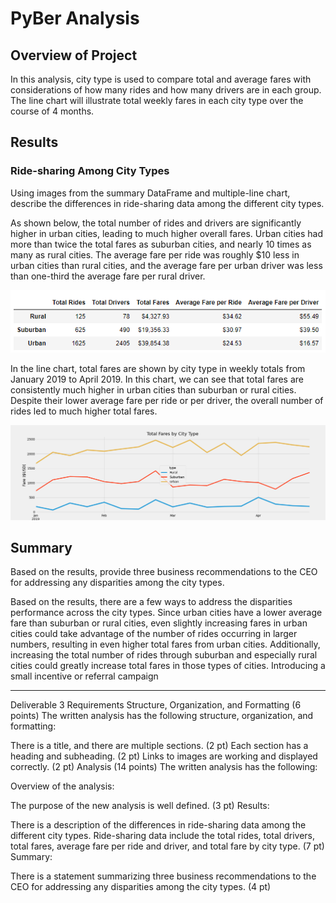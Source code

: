 # PyBer Analysis

## Overview of Project

In this analysis, city type is used to compare total and average fares with considerations of how many rides and how many drivers are in each group. The line chart will illustrate total weekly fares in each city type over the course of 4 months. 

## Results

### Ride-sharing Among City Types

Using images from the summary DataFrame and multiple-line chart, describe the differences in ride-sharing data among the different city types.

As shown below, the total number of rides and drivers are significantly higher in urban cities, leading to much higher overall fares. Urban cities had more than twice the total fares as suburban cities, and nearly 10 times as many as rural cities. The average fare per ride was roughly $10 less in urban cities than rural cities, and the average fare per urban driver was less than one-third the average fare per rural driver.

![Alt Text](https://github.com/lyanneagger/PyBer_Analysis/blob/main/analysis/PyBer_summary_df.png)</br>

In the line chart, total fares are shown by city type in weekly totals from January 2019 to April 2019. In this chart, we can see that total fares are consistently much higher in urban cities than suburban or rural cities. Despite their lower average fare per ride or per driver, the overall number of rides led to much higher total fares. 


![Alt Text](https://github.com/lyanneagger/PyBer_Analysis/blob/main/analysis/PyBer_fare_summary.png)</br>


## Summary


Based on the results, provide three business recommendations to the CEO for addressing any disparities among the city types.

Based on the results, there are a few ways to address the disparities performance across the city types. Since urban cities have a lower average fare than suburban or rural cities, even slightly increasing fares in urban cities could take advantage of the number of rides occurring in larger numbers, resulting in even higher total fares from urban cities. Additionally, increasing the total number of rides through suburban and especially rural cities could greatly increase total fares in those types of cities. Introducing a small incentive or referral campaign 


____________________________________________________

Deliverable 3 Requirements
Structure, Organization, and Formatting (6 points)
The written analysis has the following structure, organization, and formatting:

There is a title, and there are multiple sections. (2 pt)
Each section has a heading and subheading. (2 pt)
Links to images are working and displayed correctly. (2 pt)
Analysis (14 points)
The written analysis has the following:

Overview of the analysis:

The purpose of the new analysis is well defined. (3 pt)
Results:

There is a description of the differences in ride-sharing data among the different city types. Ride-sharing data include the total rides, total drivers, total fares, average fare per ride and driver, and total fare by city type. (7 pt)
Summary:

There is a statement summarizing three business recommendations to the CEO for addressing any disparities among the city types. (4 pt)
